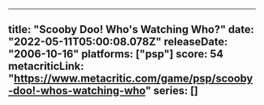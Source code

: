 
---
title: "Scooby Doo! Who's Watching Who?"
date: "2022-05-11T05:00:08.078Z"
releaseDate: "2006-10-16"
platforms: ["psp"]
score: 54
metacriticLink: "https://www.metacritic.com/game/psp/scooby-doo!-whos-watching-who"
series: []
---
